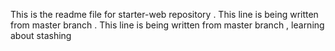This is the readme file for starter-web repository .
This line is being written from master branch .
This line is being written from master branch , learning about stashing